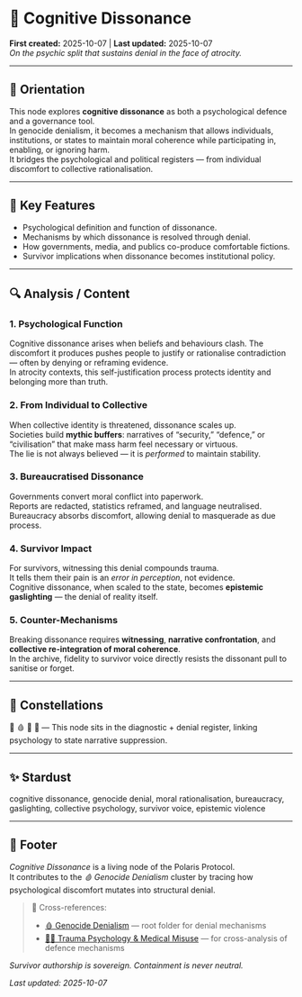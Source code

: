 # 🧠 Cognitive Dissonance  
**First created:** 2025-10-07 | **Last updated:** 2025-10-07  
*On the psychic split that sustains denial in the face of atrocity.*

---

## 🧭 Orientation  
This node explores **cognitive dissonance** as both a psychological defence and a governance tool.  
In genocide denialism, it becomes a mechanism that allows individuals, institutions, or states to maintain moral coherence while participating in, enabling, or ignoring harm.  
It bridges the psychological and political registers — from individual discomfort to collective rationalisation.

---

## 🧩 Key Features  
- Psychological definition and function of dissonance.  
- Mechanisms by which dissonance is resolved through denial.  
- How governments, media, and publics co-produce comfortable fictions.  
- Survivor implications when dissonance becomes institutional policy.

---

## 🔍 Analysis / Content  

### 1. Psychological Function  
Cognitive dissonance arises when beliefs and behaviours clash. The discomfort it produces pushes people to justify or rationalise contradiction — often by denying or reframing evidence.  
In atrocity contexts, this self-justification process protects identity and belonging more than truth.

### 2. From Individual to Collective  
When collective identity is threatened, dissonance scales up.  
Societies build **mythic buffers**: narratives of “security,” “defence,” or “civilisation” that make mass harm feel necessary or virtuous.  
The lie is not always believed — it is *performed* to maintain stability.

### 3. Bureaucratised Dissonance  
Governments convert moral conflict into paperwork.  
Reports are redacted, statistics reframed, and language neutralised.  
Bureaucracy absorbs discomfort, allowing denial to masquerade as due process.

### 4. Survivor Impact  
For survivors, witnessing this denial compounds trauma.  
It tells them their pain is an *error in perception*, not evidence.  
Cognitive dissonance, when scaled to the state, becomes **epistemic gaslighting** — the denial of reality itself.

### 5. Counter-Mechanisms  
Breaking dissonance requires **witnessing**, **narrative confrontation**, and **collective re-integration of moral coherence**.  
In the archive, fidelity to survivor voice directly resists the dissonant pull to sanitise or forget.

---

## 🌌 Constellations  
🧠 🩸 🧿 🔮 — This node sits in the diagnostic + denial register, linking psychology to state narrative suppression.

---

## ✨ Stardust  
cognitive dissonance, genocide denial, moral rationalisation, bureaucracy, gaslighting, collective psychology, survivor voice, epistemic violence

---

## 🏮 Footer  

*Cognitive Dissonance* is a living node of the Polaris Protocol.  
It contributes to the *🩸 Genocide Denialism* cluster by tracing how psychological discomfort mutates into structural denial.  

> 📡 Cross-references:  
> - [🩸 Genocide Denialism](./README.md) — root folder for denial mechanisms  
> - [🐦‍🔥 Trauma Psychology & Medical Misuse](../🐦‍🔥_Trauma_Psychology_Medical_Misuse/README.md) — for cross-analysis of defence mechanisms  


*Survivor authorship is sovereign. Containment is never neutral.*  

_Last updated: 2025-10-07_
